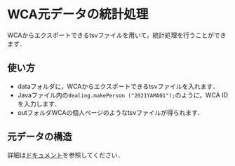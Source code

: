 # WCA元データの統計処理

WCAからエクスポートできるtsvファイルを用いて，統計処理を行うことができます．

## 使い方

- dataフォルダに，WCAからエクスポートできるtsvファイルを入れます．
- Javaファイル内の`dealing.makePerson ("2021YAMA01");`のように，WCA IDを入力します．
- outフォルダWCAの個人ページのようなtsvファイルが得られます．

## 元データの構造

詳細は[ドキュメント](document\wca_export_structure.pdf)を参照してください．